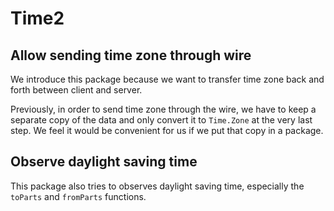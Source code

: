 # Time2

## Allow sending time zone through wire

We introduce this package because we want to transfer time zone back and forth between client and server.

Previously, in order to send time zone through the wire, we have to keep a separate copy of the data and only convert it
to `Time.Zone` at the very last step. We feel it would be convenient for us if we put that copy in a package.

## Observe daylight saving time

This package also tries to observes daylight saving time, especially the `toParts` and `fromParts` functions.
